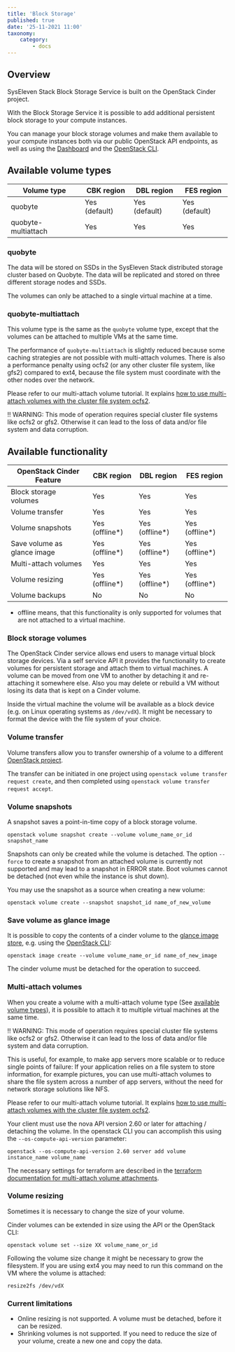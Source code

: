 ```yaml
---
title: 'Block Storage'
published: true
date: '25-11-2021 11:00'
taxonomy:
    category:
        - docs
---
```


## Overview

SysEleven Stack Block Storage Service is built on the OpenStack Cinder project.

With the Block Storage Service it is possible to add additional persistent block storage to your compute instances.

You can manage your block storage volumes and make them available to your compute instances both via our public OpenStack API endpoints, as well as using the [Dashboard](https://dashboard.cloud.syseleven.net) and the [OpenStack CLI](../../02.Tutorials/02.api-access/docs.en.md).

## Available volume types

| Volume type                             | CBK region    | DBL region    | FES region
| ----------------------------------------|---------------|---------------|-----------
| quobyte                                 | Yes (default) | Yes (default) | Yes (default)
| quobyte-multiattach                     | Yes           | Yes           | Yes

### quobyte

The data will be stored on SSDs in the SysEleven Stack distributed storage cluster based on Quobyte. The data will be replicated and stored on three different storage nodes and SSDs.

The volumes can only be attached to a single virtual machine at a time.

### quobyte-multiattach

This volume type is the same as the `quobyte` volume type, except that the volumes can be attached to multiple VMs at the same time.

The performance of `quobyte-multiattach` is slightly reduced because some caching strategies are not possible with multi-attach volumes. There is also a performance penalty using ocfs2 (or any other cluster file system, like gfs2) compared to ext4, because the file system must coordinate with the other nodes over the network.

Please refer to our multi-attach volume tutorial. It explains [how to use multi-attach volumes with the cluster file system ocfs2](../../02.Tutorials/10.cinder-multiattach/docs.en.md).

!! WARNING: This mode of operation requires special cluster file systems like ocfs2 or gfs2. Otherwise it can lead to the loss of data and/or file system and data corruption.

## Available functionality

| OpenStack Cinder Feature                | CBK region     | DBL region     | FES region
| ----------------------------------------|----------------|----------------|---------------
| Block storage volumes                   | Yes            | Yes            | Yes
| Volume transfer                         | Yes            | Yes            | Yes
| Volume snapshots                        | Yes (offline*) | Yes (offline*) | Yes (offline*)
| Save volume as glance image             | Yes (offline*) | Yes (offline*) | Yes (offline*)
| Multi-attach volumes                    | Yes            | Yes            | Yes
| Volume resizing                         | Yes (offline*) | Yes (offline*) | Yes (offline*)
| Volume backups                          | No             | No             | No

* offline means, that this functionality is only supported for volumes that are not attached to a virtual machine.

### Block storage volumes

The OpenStack Cinder service allows end users to manage virtual block storage devices. Via a self service API it provides the functionality to create volumes for persistent storage and attach them to virtual machines. A volume can be moved from one VM to another by detaching it and re-attaching it somewhere else. Also you may delete or rebuild a VM without losing its data that is kept on a Cinder volume.

Inside the virtual machine the volume will be available as a block device (e.g. on Linux operating systems as `/dev/vdX`). It might be necessary to format the device with the file system of your choice.

### Volume transfer

Volume transfers allow you to transfer ownership of a volume to a different [OpenStack project](../01.identity-and-access/docs.en.md).

The transfer can be initiated in one project using `openstack volume transfer request create`, and then completed using `openstack volume transfer request accept`.

### Volume snapshots

A snapshot saves a point-in-time copy of a block storage volume.

```shell
openstack volume snapshot create --volume volume_name_or_id snapshot_name
```

Snapshots can only be created while the volume is detached. The option `--force` to create a snapshot from an attached volume is currently not supported and may lead to a snapshot in ERROR state. Boot volumes cannot be detached (not even while the instance is shut down).

You may use the snapshot as a source when creating a new volume:

```shell
openstack volume create --snapshot snapshot_id name_of_new_volume
```

### Save volume as glance image

It is possible to copy the contents of a cinder volume to the [glance image store](../06.images/docs.en.md), e.g. using the [OpenStack CLI](../../02.Tutorials/02.api-access/docs.en.md):

```shell
openstack image create --volume volume_name_or_id name_of_new_image
```

The cinder volume must be detached for the operation to succeed.

### Multi-attach volumes

When you create a volume with a multi-attach volume type (See <a href="#available-volume-types">available volume types</a>), it is possible to attach it to multiple virtual machines at the same time.

!! WARNING: This mode of operation requires special cluster file systems like ocfs2 or gfs2. Otherwise it can lead to the loss of data and/or file system and data corruption.

This is useful, for example, to make app servers more scalable or to reduce single points of failure: If your application relies on a file system to store information, for example pictures, you can use multi-attach volumes to share the file system across a number of app servers, without the need for network storage solutions like NFS.

Please refer to our multi-attach volume tutorial. It explains [how to use multi-attach volumes with the cluster file system ocfs2](../../02.Tutorials/10.cinder-multiattach/docs.en.md).

Your client must use the nova API version 2.60 or later for attaching / detaching the volume. In the openstack CLI you can accomplish this using the `--os-compute-api-version` parameter:

```shell
openstack --os-compute-api-version 2.60 server add volume instance_name volume_name
```

The necessary settings for terraform are described in the [terraform documentation for multi-attach volume attachments](https://www.terraform.io/docs/providers/openstack/r/compute_volume_attach_v2.html#using-multiattach-enabled-volumes).

### Volume resizing

Sometimes it is necessary to change the size of your volume.

Cinder volumes can be extended in size using the API or the OpenStack CLI:

```shell
openstack volume set --size XX volume_name_or_id
```

Following the volume size change it might be necessary to grow the filesystem. If you are using ext4 you may need to run this command on the VM where the volume is attached:

```shell
resize2fs /dev/vdX
```

### Current limitations

* Online resizing is not supported. A volume must be detached, before it can be resized.
* Shrinking volumes is not supported. If you need to reduce the size of your volume, create a new one and copy the data.
